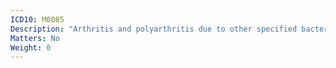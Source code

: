 ```yaml
---
ICD10: M0085
Description: "Arthritis and polyarthritis due to other specified bacterial agents: Pelvic region and thigh"
Matters: No
Weight: 0
---
```

